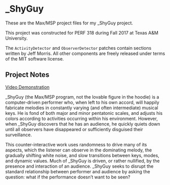 # _ShyGuy

These are the Max/MSP project files for my _ShyGuy project.

This project was constructed for PERF 318 during Fall 2017 at
Texas A&M University.

The `ActivityDetector` and `ObserverDetector` patches contain sections
written by Jeff Morris. All other components are freely released under
terms of the MIT software license.

## Project Notes

[Video Demonstration](https://www.youtube.com/watch?v=hMBZ4GFO6qw)

_ShyGuy (the Max/MSP program, not the lovable figure in the hoodie) is a
computer-driven performer who, when left to his own accord, will happily
fabricate melodies in constantly varying (and often intermediate) musical keys.
He is fond of both major and minor pentatonic scales, and adjusts his colors
according to activities occurring within his environment. However, when
_ShyGuy discovers that he has an audience, he quickly quiets down until all
observers have disappeared or sufficiently disguised their surveillance.

This counter-interactive work uses randomness to drive many of its aspects,
which the listener can observe in the dominating melody, the gradually
shifting white noise, and slow transitions between keys, modes, and dynamic
values. Much of _ShyGuy is driven, or rather nullified, by the presence and
interaction of an audience. _ShyGuy seeks to disrupt the standard relationship
between performer and audience by asking the question: what if the performance
doesn’t want to be seen?

